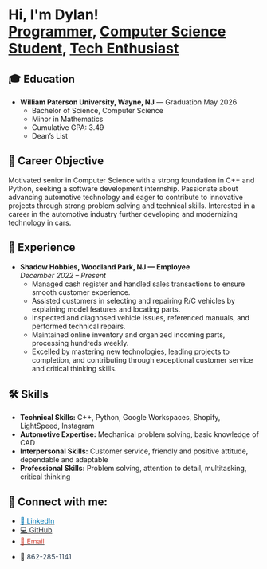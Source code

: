 <h1>Hi, I'm Dylan! <br/>
<a href="https://github.com/developerdylan">Programmer</a>, 
<a href="https://www.linkedin.com/in/developerdylan/">Computer Science Student</a>, 
<a href="mailto:Dylanweaver425@gmail.com">Tech Enthusiast</a></h1>

<h2>🎓 Education</h2>

- **William Paterson University, Wayne, NJ** — Graduation May 2026  
  - Bachelor of Science, Computer Science  
  - Minor in Mathematics  
  - Cumulative GPA: 3.49  
  - Dean’s List  

<h2>🎯 Career Objective</h2>

Motivated senior in Computer Science with a strong foundation in C++ and Python, seeking a software development internship. Passionate about advancing automotive technology and eager to contribute to innovative projects through strong problem solving and technical skills. Interested in a career in the automotive industry further developing and modernizing technology in cars.  

<h2>💼 Experience</h2>

- **Shadow Hobbies, Woodland Park, NJ — Employee**  
  *December 2022 – Present*  
  - Managed cash register and handled sales transactions to ensure smooth customer experience.  
  - Assisted customers in selecting and repairing R/C vehicles by explaining model features and locating parts.  
  - Inspected and diagnosed vehicle issues, referenced manuals, and performed technical repairs.  
  - Maintained online inventory and organized incoming parts, processing hundreds weekly.  
  - Excelled by mastering new technologies, leading projects to completion, and contributing through exceptional customer service and critical thinking skills.  

<h2>🛠 Skills</h2>

- **Technical Skills:** C++, Python, Google Workspaces, Shopify, LightSpeed, Instagram  
- **Automotive Expertise:** Mechanical problem solving, basic knowledge of CAD  
- **Interpersonal Skills:** Customer service, friendly and positive attitude, dependable and adaptable  
- **Professional Skills:** Problem solving, attention to detail, multitasking, critical thinking  

## 🤳 Connect with me:

- <a href="https://www.linkedin.com/in/developerdylan/">
    <span style="color:#0077B5">💼 LinkedIn</span>
  </a>  

- <a href="https://github.com/Dweaver425">
    <span style="color:#24292e">💻 GitHub</span>
  </a>  

- <a href="mailto:Dylanweaver425@gmail.com">
    <span style="color:#D44638">📧 Email</span>
  </a>  

- 📱 <span style="color:#2c3e50">862-285-1141</span>
